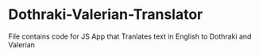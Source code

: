 # Dothraki-Valerian-Translator
 File contains code for JS App that Tranlates text in English to Dothraki and Valerian
